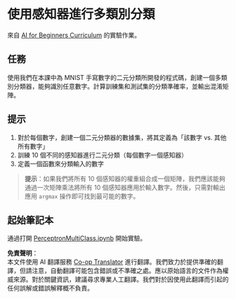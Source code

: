 <!--
CO_OP_TRANSLATOR_METADATA:
{
  "original_hash": "7336583e4630220c835335da640016db",
  "translation_date": "2025-08-24T22:10:49+00:00",
  "source_file": "lessons/3-NeuralNetworks/03-Perceptron/lab/README.md",
  "language_code": "tw"
}
-->
# 使用感知器進行多類別分類

來自 [AI for Beginners Curriculum](https://github.com/microsoft/ai-for-beginners) 的實驗作業。

## 任務

使用我們在本課中為 MNIST 手寫數字的二元分類所開發的程式碼，創建一個多類別分類器，能夠識別任意數字。計算訓練集和測試集的分類準確率，並輸出混淆矩陣。

## 提示

1. 對於每個數字，創建一個二元分類器的數據集，將其定義為「該數字 vs. 其他所有數字」
1. 訓練 10 個不同的感知器進行二元分類（每個數字一個感知器）
1. 定義一個函數來分類輸入的數字

> **提示**：如果我們將所有 10 個感知器的權重組合成一個矩陣，我們應該能夠通過一次矩陣乘法將所有 10 個感知器應用於輸入數字。然後，只需對輸出應用 `argmax` 操作即可找到最可能的數字。

## 起始筆記本

通過打開 [PerceptronMultiClass.ipynb](../../../../../../lessons/3-NeuralNetworks/03-Perceptron/lab/PerceptronMultiClass.ipynb) 開始實驗。

**免責聲明**：  
本文件使用 AI 翻譯服務 [Co-op Translator](https://github.com/Azure/co-op-translator) 進行翻譯。我們致力於提供準確的翻譯，但請注意，自動翻譯可能包含錯誤或不準確之處。應以原始語言的文件作為權威來源。對於關鍵資訊，建議尋求專業人工翻譯。我們對於因使用此翻譯而引起的任何誤解或錯誤解釋概不負責。